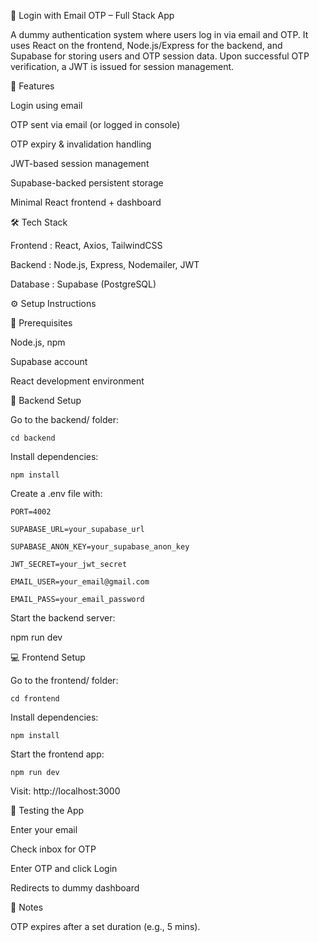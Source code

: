 🔐 Login with Email OTP – Full Stack App

A dummy authentication system where users log in via email and OTP. It uses React on the frontend, Node.js/Express for the backend, and Supabase for storing users and OTP session data. Upon successful OTP verification, a JWT is issued for session management.


🚀 Features

Login using email

OTP sent via email (or logged in console)

OTP expiry & invalidation handling

JWT-based session management

Supabase-backed persistent storage

Minimal React frontend + dashboard

🛠️ Tech Stack

Frontend : React, Axios, TailwindCSS

Backend	:  Node.js, Express, Nodemailer, JWT

Database : Supabase (PostgreSQL)


⚙️ Setup Instructions

📌 Prerequisites

Node.js, npm

Supabase account

React development environment

🔧 Backend Setup

Go to the backend/ folder:

    cd backend


Install dependencies:

    npm install


Create a .env file with:

    PORT=4002

    SUPABASE_URL=your_supabase_url

    SUPABASE_ANON_KEY=your_supabase_anon_key
    
    JWT_SECRET=your_jwt_secret
    
    EMAIL_USER=your_email@gmail.com

    EMAIL_PASS=your_email_password


Start the backend server:

npm run dev


💻 Frontend Setup

Go to the frontend/ folder:

    cd frontend


Install dependencies:

    npm install

Start the frontend app:

    npm run dev

Visit: http://localhost:3000

🧪 Testing the App

Enter your email

Check inbox for OTP

Enter OTP and click Login

Redirects to dummy dashboard

📝 Notes

OTP expires after a set duration (e.g., 5 mins).

